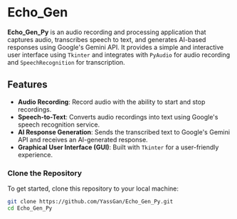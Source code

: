 # Echo_Gen


**Echo_Gen_Py** is an audio recording and processing application that captures audio, transcribes speech to text, and generates AI-based responses using Google's Gemini API. It provides a simple and interactive user interface using `Tkinter` and integrates with `PyAudio` for audio recording and `SpeechRecognition` for transcription.

## Features

- **Audio Recording**: Record audio with the ability to start and stop recordings.
- **Speech-to-Text**: Converts audio recordings into text using Google's speech recognition service.
- **AI Response Generation**: Sends the transcribed text to Google's Gemini API and receives an AI-generated response.
- **Graphical User Interface (GUI)**: Built with `Tkinter` for a user-friendly experience.



### Clone the Repository

To get started, clone this repository to your local machine:

```bash
git clone https://github.com/YassGan/Echo_Gen_Py.git
cd Echo_Gen_Py
